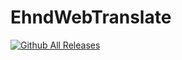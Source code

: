 # EhndWebTranslate

[![Github All Releases](https://img.shields.io/github/downloads/kdrkdrkdr/EhndWebTranslate/total.svg)]()
